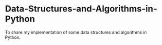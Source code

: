 # Data-Structures-and-Algorithms-in-Python
To share my implementation of some data structures and algorithms in Python. 
